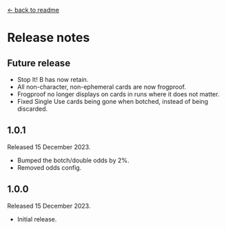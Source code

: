 [← back to readme](README.md)

# Release notes

## Future release

* Stop It! B has now retain.
* All non-character, non-ephemeral cards are now frogproof.
* Frogproof no longer displays on cards in runs where it does not matter.
* Fixed Single Use cards being gone when botched, instead of being discarded.

## 1.0.1
Released 15 December 2023.

* Bumped the botch/double odds by 2%.
* Removed odds config.

## 1.0.0
Released 15 December 2023.

* Initial release.